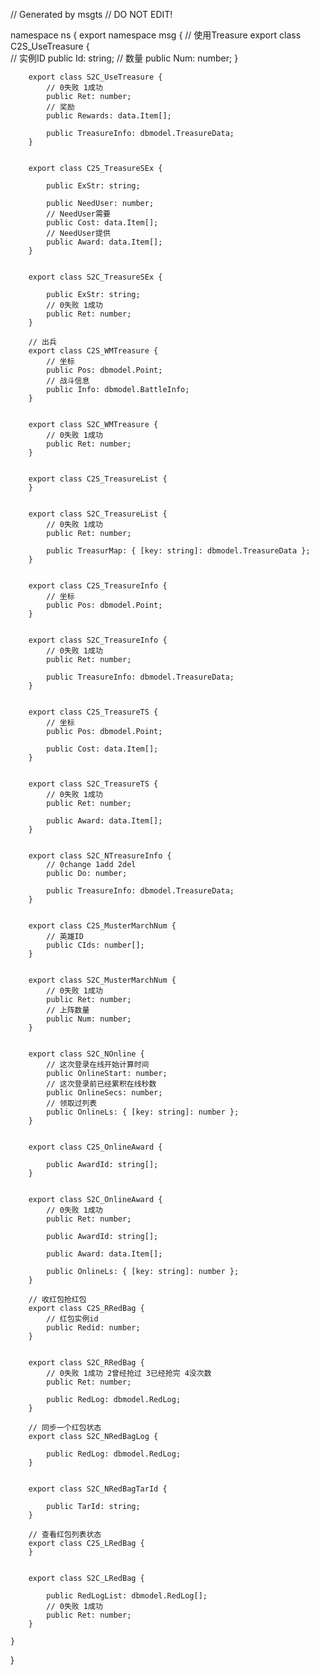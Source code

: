 // Generated by msgts
// DO NOT EDIT!

namespace ns {
	export namespace msg {
		// 使用Treasure
		export class C2S_UseTreasure {	
			// 实例ID
			public Id: string; 
			// 数量
			public Num: number; 
		}
		
		
		export class S2C_UseTreasure {	
			// 0失败 1成功
			public Ret: number; 
			// 奖励
			public Rewards: data.Item[]; 
			
			public TreasureInfo: dbmodel.TreasureData; 
		}
		
		
		export class C2S_TreasureSEx {	
			
			public ExStr: string; 
			
			public NeedUser: number; 
			// NeedUser需要
			public Cost: data.Item[]; 
			// NeedUser提供
			public Award: data.Item[]; 
		}
		
		
		export class S2C_TreasureSEx {	
			
			public ExStr: string; 
			// 0失败 1成功
			public Ret: number; 
		}
		
		// 出兵
		export class C2S_WMTreasure {	
			// 坐标
			public Pos: dbmodel.Point; 
			// 战斗信息
			public Info: dbmodel.BattleInfo; 
		}
		
		
		export class S2C_WMTreasure {	
			// 0失败 1成功
			public Ret: number; 
		}
		
		
		export class C2S_TreasureList {	
		}
		
		
		export class S2C_TreasureList {	
			// 0失败 1成功
			public Ret: number; 
			
			public TreasurMap: { [key: string]: dbmodel.TreasureData }; 
		}
		
		
		export class C2S_TreasureInfo {	
			// 坐标
			public Pos: dbmodel.Point; 
		}
		
		
		export class S2C_TreasureInfo {	
			// 0失败 1成功
			public Ret: number; 
			
			public TreasureInfo: dbmodel.TreasureData; 
		}
		
		
		export class C2S_TreasureTS {	
			// 坐标
			public Pos: dbmodel.Point; 
			
			public Cost: data.Item[]; 
		}
		
		
		export class S2C_TreasureTS {	
			// 0失败 1成功
			public Ret: number; 
			
			public Award: data.Item[]; 
		}
		
		
		export class S2C_NTreasureInfo {	
			// 0change 1add 2del
			public Do: number; 
			
			public TreasureInfo: dbmodel.TreasureData; 
		}
		
		
		export class C2S_MusterMarchNum {	
			// 英雄ID
			public CIds: number[]; 
		}
		
		
		export class S2C_MusterMarchNum {	
			// 0失败 1成功
			public Ret: number; 
			// 上阵数量
			public Num: number; 
		}
		
		
		export class S2C_NOnline {	
			// 这次登录在线开始计算时间
			public OnlineStart: number; 
			// 这次登录前已经累积在线秒数
			public OnlineSecs: number; 
			// 领取过列表
			public OnlineLs: { [key: string]: number }; 
		}
		
		
		export class C2S_OnlineAward {	
			
			public AwardId: string[]; 
		}
		
		
		export class S2C_OnlineAward {	
			// 0失败 1成功
			public Ret: number; 
			
			public AwardId: string[]; 
			
			public Award: data.Item[]; 
			
			public OnlineLs: { [key: string]: number }; 
		}
		
		// 收红包抢红包
		export class C2S_RRedBag {	
			// 红包实例id
			public Redid: number; 
		}
		
		
		export class S2C_RRedBag {	
			// 0失败 1成功 2曾经抢过 3已经抢完 4没次数
			public Ret: number; 
			
			public RedLog: dbmodel.RedLog; 
		}
		
		// 同步一个红包状态
		export class S2C_NRedBagLog {	
			
			public RedLog: dbmodel.RedLog; 
		}
		
		
		export class S2C_NRedBagTarId {	
			
			public TarId: string; 
		}
		
		// 查看红包列表状态
		export class C2S_LRedBag {	
		}
		
		
		export class S2C_LRedBag {	
			
			public RedLogList: dbmodel.RedLog[]; 
			// 0失败 1成功
			public Ret: number; 
		}
		
	}
}
